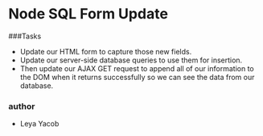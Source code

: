 # Node SQL Form Update

###Tasks
- Update our HTML form to capture those new fields.
- Update our server-side database queries to use them for insertion.
- Then update our AJAX GET request to append all of our information to the DOM when it returns successfully so we can see the data from our database.

### author
- Leya Yacob
